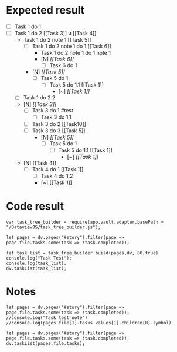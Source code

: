 # Expected result
- [ ] Task 1 do 1
- [ ] Task 1 do 2 [[Task 3]] и [[Task 4]]
	- Task 1 do 2 note 1 [[Task 5]]
		- [ ] Task 1 do 2 note 1 do 1 [[Task 6]]
			- Task 1 do 2 note 1 do 1 note 1
			- [N] *[[Task 6]]*
				- [ ] Task 6 do 1
		- [N] *[[Task 5]]*
			- [ ] Task 5 do 1
				- [ ] Task 5 do 1.1 [[Task 1]]
					- [~] *[[Task 1]]* 
	- [ ] Task 1 do 2.2
	- [N] *[[Task 3]]*
		- [ ] Task 3 do 1 #test
			- [ ] Task 3 do 1.1
		- [ ] Task 3 do 2 [[Task10]]
		- [ ] Task 3 do 3 [[Task 5]]
			- [N] *[[Task 5]]*
				- [ ] Task 5 do 1
					- [ ] Task 5 do 1.1 [[Task 1]]
						- [~] *[[Task 1]]* 
	- [N] [[Task 4]]
		- [ ] Task 4 do 1 [[Task 1]]
			- [ ] Task 4 do 1.2
			- [~] [[Task 1]]

# Code result
```dataviewjs
var task_tree_builder = require(app.vault.adapter.basePath + "/DataviewJS/task_tree_builder.js");

let pages = dv.pages("#story").filter(page => page.file.tasks.some(task => !task.completed));

let task_list = task_tree_builder.build(pages,dv, 80,true)
console.log("Task Test");
console.log(task_list);
dv.taskList(task_list);
```


# Notes
```dataviewjs
let pages = dv.pages("#story").filter(page => page.file.tasks.some(task => !task.completed));
//console.log("Task test note")
//console.log(pages.file[1].tasks.values[1].children[0].symbol)
```

```dataviewjs
let pages = dv.pages("#story").filter(page => page.file.tasks.some(task => !task.completed));
dv.taskList(pages.file.tasks);
```
